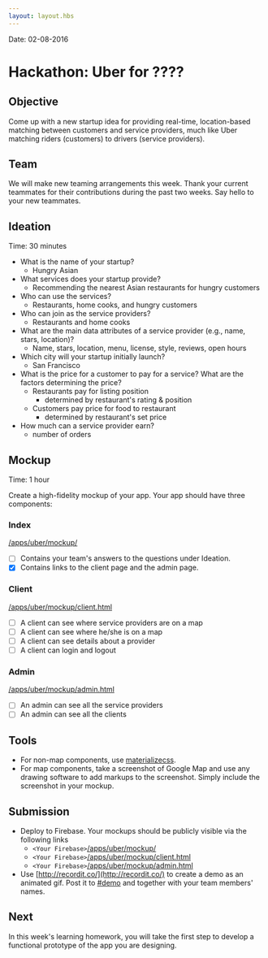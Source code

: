 ```yaml
---
layout: layout.hbs
---
```


Date: 02-08-2016

# Hackathon: Uber for ????

## Objective

Come up with a new startup idea for providing real-time, location-based matching
between customers and service providers, much like Uber matching riders
(customers) to drivers (service providers).

## Team

We will make new teaming arrangements this week. Thank your current teammates
for their contributions during the past two weeks.  Say hello to your new teammates.

## Ideation

Time: 30 minutes

* What is the name of your startup?
    - Hungry Asian
* What services does your startup provide?
    - Recommending the nearest Asian restaurants for hungry customers
* Who can use the services?
    - Restaurants, home cooks, and hungry customers
* Who can join as the service providers?
    - Restaurants and home cooks
* What are the main data attributes of a service provider (e.g., name, stars, location)?
    - Name, stars, location, menu, license, style, reviews, open hours
* Which city will your startup initially launch?
    - San Francisco
* What is the price for a customer to pay for a service? What are the factors determining the price?
    - Restaurants pay for listing position
        - determined by restaurant's rating & position
    - Customers pay price for food to restaurant
        - determined by restaurant's set price
* How much can a service provider earn?
    - number of orders

## Mockup

Time: 1 hour

Create a high-fidelity mockup of your app. Your app should have three components:

### Index

[/apps/uber/mockup/](/apps/uber/mockup/index.html)

* [ ] Contains your team's answers to the questions under Ideation.
* [x] Contains links to the client page and the admin page.

### Client

[/apps/uber/mockup/client.html](/apps/uber/mockup/client.html)

* [ ] A client can see where service providers are on a map
* [ ] A client can see where he/she is on a map
* [ ] A client can see details about a provider
* [ ] A client can login and logout

### Admin

[/apps/uber/mockup/admin.html](/apps/uber/mockup/admin.html)

* [ ] An admin can see all the service providers
* [ ] An admin can see all the clients

## Tools
* For non-map components, use [materializecss](http://materializecss.com/).
* For map components, take a screenshot of Google Map and use any drawing
software to add markups to the screenshot. Simply include the screenshot in your mockup.

## Submission

* Deploy to Firebase. Your mockups should be publicly visible via the following
links
  * `<Your Firebase>`[/apps/uber/mockup/](/apps/uber/mockup/index.html)
  * `<Your Firebase>`[/apps/uber/mockup/client.html](/apps/uber/mockup/client.html)
  * `<Your Firebase>`[/apps/uber/mockup/admin.html](/apps/uber/mockup/admin.html)
* Use [http://recordit.co/](http://recordit.co/) to create a demo as an animated
gif. Post it to [#demo](https://ucdd2016.slack.com/messages/demo/) and together
with your team members' names.

## Next

In this week's learning homework, you will take the first step to develop
a functional prototype of the app you are designing.
